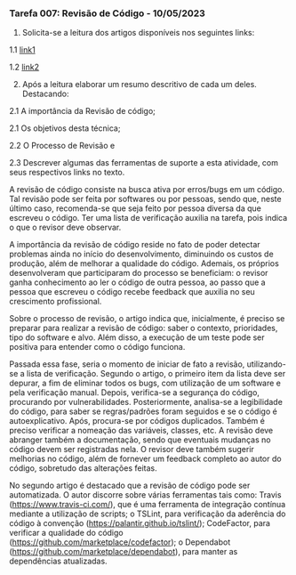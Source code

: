 ### Tarefa 007: Revisão de Código - 10/05/2023

1. Solicita-se a leitura dos artigos disponíveis nos seguintes links:

  1.1 [link1](https://appmaster.io/pt/blog/revisoes-de-codigo)

  1.2 [link2](https://medium.com/codigorefinado/code-review-revis%C3%A3o-de-c%C3%B3digo-pode-ser-automatizada-ba5f25882774)

2. Após a leitura elaborar um resumo descritivo de cada um deles. Destacando:

  2.1 A importância da Revisão de código;

  2.1 Os objetivos desta técnica;

  2.2 O Processo de Revisão e

  2.3 Descrever algumas das ferramentas de suporte a esta atividade, com seus respectivos links no texto.   



A revisão de código consiste na busca ativa por erros/bugs em um código. Tal revisão pode ser feita por softwares ou por pessoas, sendo que, neste último caso, recomenda-se que seja feito por pessoa diversa da que escreveu o código. Ter uma lista de verificação auxilia na tarefa, pois indica o que o revisor deve observar.

A importância da revisão de código reside no fato de poder detectar problemas ainda no início do desenvolvimento, diminuindo os custos de produção, além de melhorar a qualidade do código. Ademais, os próprios desenvolveram que participaram do processo se beneficiam: o revisor ganha conhecimento ao ler o código de outra pessoa, ao passo que a pessoa que escreveu o código recebe feedback que auxilia no seu crescimento profissional.

Sobre o processo de revisão, o artigo indica que, inicialmente, é preciso se preparar para realizar a revisão de código: saber o contexto, prioridades, tipo do software e alvo. Além disso, a execução de um teste pode ser positiva para entender como o código funciona.

Passada essa fase, seria o momento de iniciar de fato a revisão, utilizando-se a lista de verificação. Segundo o artigo, o primeiro item da lista deve ser depurar, a fim de eliminar todos os bugs, com utilização de um software e pela verificação manual. Depois, verifica-se a segurança do código, procurando por vulnerabilidades. Posteriormente, analisa-se a legibilidade do código, para saber se regras/padrões foram seguidos e se o código é autoexplicativo. Após, procura-se por códigos duplicados. Também é preciso verificar a nomeação das variáveis, classes, etc. A revisão deve abranger também a documentação, sendo que eventuais mudanças no código devem ser registradas nela. O revisor deve também sugerir melhorias no código, além de fornever um feedback completo ao autor do código, sobretudo das alterações feitas.

No segundo artigo é destacado que a revisão de código pode ser automatizada. O autor discorre sobre várias ferramentas tais como: Travis (https://www.travis-ci.com/), que é uma ferramenta de integração contínua mediante a utilização de scripts; o TSLint, para verificação da aderência do código à convenção (https://palantir.github.io/tslint/); CodeFactor, para verificar a qualidade do código (https://github.com/marketplace/codefactor); o Dependabot (https://github.com/marketplace/dependabot), para manter as dependências atualizadas.

</DIV/>
